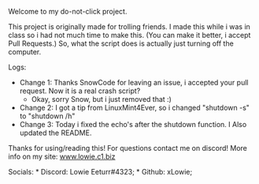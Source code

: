 Welcome to my do-not-click project.

This project is originally made for trolling friends. I made this while i was in class so i had not much time to make this. (You can make it better, i accept Pull Requests.)
So, what the script does is actually just turning off the computer.


Logs:
* Change 1: Thanks SnowCode for leaving an issue, i accepted your pull request. Now it is a real crash script?
    * Okay, sorry Snow, but i just removed that :)
* Change 2: I got a tip from LinuxMint4Ever, so i changed "shutdown -s" to "shutdown /h"
* Change 3: Today i fixed the echo's after the shutdown function. I Also updated the README. 

Thanks for using/reading this! For questions contact me on discord! More info on my site: www.lowie.c1.biz

Socials:
    * Discord: Lowie Eeturr#4323;
    * Github: xLowie;